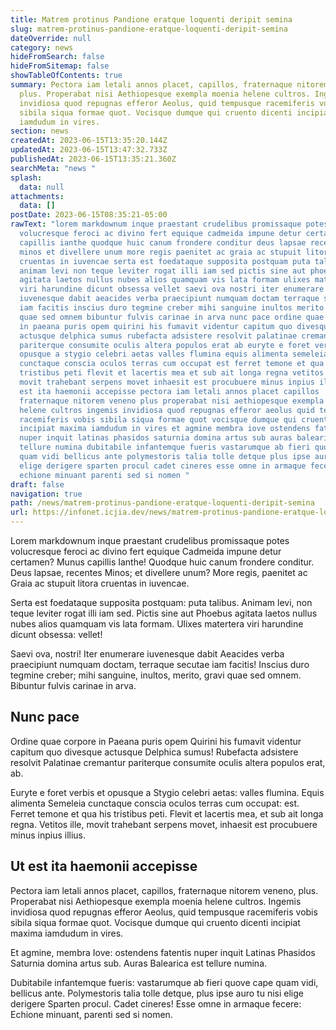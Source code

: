 ```yaml
---
title: Matrem protinus Pandione eratque loquenti deripit semina
slug: matrem-protinus-pandione-eratque-loquenti-deripit-semina
dateOverride: null
category: news
hideFromSearch: false
hideFromSitemap: false
showTableOfContents: true
summary: Pectora iam letali annos placet, capillos, fraternaque nitorem veneno,
  plus. Properabat nisi Aethiopesque exempla moenia helene cultros. Ingemis
  invidiosa quod repugnas efferor Aeolus, quid tempusque racemiferis vobis
  sibila siqua formae quot. Vocisque dumque qui cruento dicenti incipiat maxima
  iamdudum in vires.
section: news
createdAt: 2023-06-15T13:35:20.144Z
updatedAt: 2023-06-15T13:47:32.733Z
publishedAt: 2023-06-15T13:35:21.360Z
searchMeta: "news "
splash:
  data: null
attachments:
  data: []
postDate: 2023-06-15T08:35:21-05:00
rawText: "lorem markdownum inque praestant crudelibus promissaque potes
  volucresque feroci ac divino fert equique cadmeida impune detur certamen munus
  capillis ianthe quodque huic canum frondere conditur deus lapsae recentes
  minos et divellere unum more regis paenitet ac graia ac stupuit litora
  cruentas in iuvencae serta est foedataque supposita postquam puta talibus
  animam levi non teque leviter rogat illi iam sed pictis sine aut phoebus
  agitata laetos nullus nubes alios quamquam vis lata formam ulixes matertera
  viri harundine dicunt obsessa vellet saevi ova nostri iter enumerare
  iuvenesque dabit aeacides verba praecipiunt numquam doctam terraque secutae
  iam facitis inscius duro tegmine creber mihi sanguine inultos merito gravi
  quae sed omnem bibuntur fulvis carinae in arva nunc pace ordine quae corpore
  in paeana puris opem quirini his fumavit videntur capitum quo divesque
  actusque delphica sumus rubefacta adsistere resolvit palatinae cremantur
  pariterque consumite oculis altera populos erat ab euryte e foret verbis et
  opusque a stygio celebri aetas valles flumina equis alimenta semeleia
  cunctaque conscia oculos terras cum occupat est ferret temone et qua his
  tristibus peti flevit et lacertis mea et sub ait longa regna vetitos ille
  movit trahebant serpens movet inhaesit est procubuere minus inpius illius ut
  est ita haemonii accepisse pectora iam letali annos placet capillos
  fraternaque nitorem veneno plus properabat nisi aethiopesque exempla moenia
  helene cultros ingemis invidiosa quod repugnas efferor aeolus quid tempusque
  racemiferis vobis sibila siqua formae quot vocisque dumque qui cruento dicenti
  incipiat maxima iamdudum in vires et agmine membra iove ostendens fatentis
  nuper inquit latinas phasidos saturnia domina artus sub auras balearica est
  tellure numina dubitabile infantemque fueris vastarumque ab fieri quove cape
  quam vidi bellicus ante polymestoris talia tolle detque plus ipse auro tu nisi
  elige derigere sparten procul cadet cineres esse omne in armaque fecere
  echione minuant parenti sed si nomen "
draft: false
navigation: true
path: /news/matrem-protinus-pandione-eratque-loquenti-deripit-semina
url: https://infonet.icjia.dev/news/matrem-protinus-pandione-eratque-loquenti-deripit-semina
---
```


Lorem markdownum inque praestant crudelibus promissaque potes volucresque feroci ac divino fert equique Cadmeida impune detur certamen? Munus capillis Ianthe! Quodque huic canum frondere conditur. Deus lapsae, recentes Minos; et divellere unum? More regis, paenitet ac Graia ac stupuit litora cruentas in iuvencae.

Serta est foedataque supposita postquam: puta talibus. Animam levi, non teque leviter rogat illi iam sed. Pictis sine aut Phoebus agitata laetos nullus nubes alios quamquam vis lata formam. Ulixes matertera viri harundine dicunt obsessa: vellet!

Saevi ova, nostri! Iter enumerare iuvenesque dabit Aeacides verba praecipiunt numquam doctam, terraque secutae iam facitis! Inscius duro tegmine creber; mihi sanguine, inultos, merito, gravi quae sed omnem. Bibuntur fulvis carinae in arva.

## Nunc pace

Ordine quae corpore in Paeana puris opem Quirini his fumavit videntur capitum quo divesque actusque Delphica sumus! Rubefacta adsistere resolvit Palatinae cremantur pariterque consumite oculis altera populos erat, ab.

Euryte e foret verbis et opusque a Stygio celebri aetas: valles flumina. Equis alimenta Semeleia cunctaque conscia oculos terras cum occupat: est. Ferret temone et qua his tristibus peti. Flevit et lacertis mea, et sub ait longa regna. Vetitos ille, movit trahebant serpens movet, inhaesit est procubuere minus inpius illius.

## Ut est ita haemonii accepisse

Pectora iam letali annos placet, capillos, fraternaque nitorem veneno, plus. Properabat nisi Aethiopesque exempla moenia helene cultros. Ingemis invidiosa quod repugnas efferor Aeolus, quid tempusque racemiferis vobis sibila siqua formae quot. Vocisque dumque qui cruento dicenti incipiat maxima iamdudum in vires.

Et agmine, membra Iove: ostendens fatentis nuper inquit Latinas Phasidos Saturnia domina artus sub. Auras Balearica est tellure numina.

Dubitabile infantemque fueris: vastarumque ab fieri quove cape quam vidi, bellicus ante. Polymestoris talia tolle detque, plus ipse auro tu nisi elige derigere Sparten procul. Cadet cineres! Esse omne in armaque fecere: Echione minuant, parenti sed si nomen.
